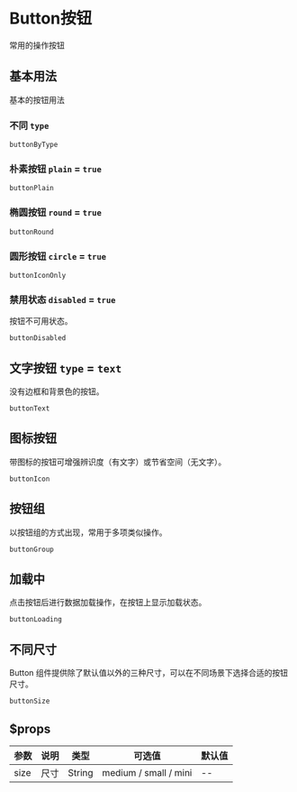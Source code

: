 
# Button按钮
常用的操作按钮
## 基本用法
基本的按钮用法

### 不同 `type` 
```widget
buttonByType
```

### 朴素按钮  `plain` = `true`
```widget
buttonPlain
```

### 椭圆按钮  `round` = `true`
```widget
buttonRound
```

### 圆形按钮 `circle` = `true`
```widget
buttonIconOnly
```


### 禁用状态 `disabled` = `true`
按钮不可用状态。
```widget
buttonDisabled
```
## 文字按钮 `type` = `text`
没有边框和背景色的按钮。
```widget
buttonText
```

## 图标按钮
带图标的按钮可增强辨识度（有文字）或节省空间（无文字）。
```widget
buttonIcon
```

## 按钮组
以按钮组的方式出现，常用于多项类似操作。
```widget
buttonGroup
```
## 加载中
点击按钮后进行数据加载操作，在按钮上显示加载状态。
```widget
buttonLoading
```

## 不同尺寸
Button 组件提供除了默认值以外的三种尺寸，可以在不同场景下选择合适的按钮尺寸。
```widget
buttonSize
```

## $props
参数 | 说明 | 类型 | 可选值 | 默认值
--- |---|---|---|---
size | 尺寸 | String | medium / small / mini | --


```